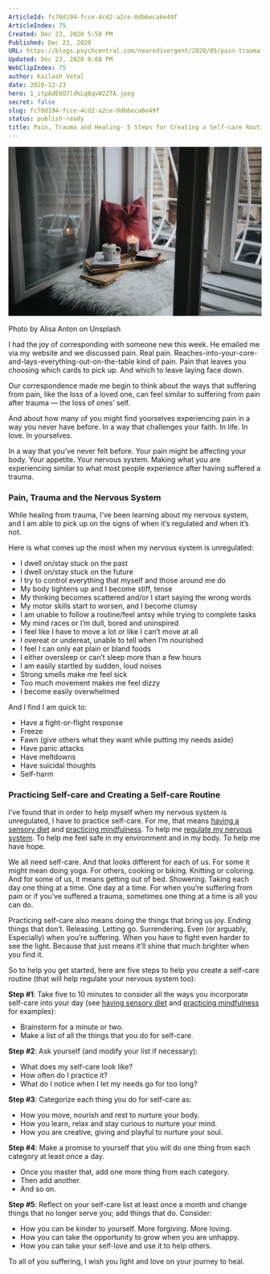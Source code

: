 ```yaml
---
ArticleId: fc70d194-fcce-4cd2-a2ce-0db6eca6e49f
ArticleIndex: 75
Created: Dec 23, 2020 5:58 PM
Published: Dec 23, 2020
URL: https://blogs.psychcentral.com/neurodivergent/2020/05/pain-trauma-and-healing-5-steps-for-creating-a-self-care-routine-to-regulate-your-nervous-system/
Updated: Dec 23, 2020 8:08 PM
WebClipIndex: 75
author: Kailash Vetal
date: 2020-12-23
hero: 1_itpAdE6O7ldkLqBqvW2ZTA.jpeg
secret: false
slug: fc70d194-fcce-4cd2-a2ce-0db6eca6e49f
status: publish-ready
title: Pain, Trauma and Healing- 5 Steps for Creating a Self-care Routine to Regulate Your Nervous System
---
```

![75%2043ba8af0de5743e2b3da583b9ce79dbc/self-care-2_Photo-by-Alisa-Anton-on-Unsplash-2048x1365.jpg](75%2043ba8af0de5743e2b3da583b9ce79dbc/self-care-2_Photo-by-Alisa-Anton-on-Unsplash-2048x1365.jpg)

Photo by Alisa Anton on Unsplash

I had the joy of corresponding with someone new this week. He emailed me via my website and we discussed pain. Real pain. Reaches-into-your-core-and-lays-everything-out-on-the-table kind of pain. Pain that leaves you choosing which cards to pick up. And which to leave laying face down.

Our correspondence made me begin to think about the ways that suffering from pain, like the loss of a loved one, can feel similar to suffering from pain after trauma — the loss of ones’ self.

And about how many of you might find yourselves experiencing pain in a way you never have before. In a way that challenges your faith. In life. In love. In yourselves.

In a way that you’ve never felt before. Your pain might be affecting your body. Your appetite. Your nervous system. Making what you are experiencing similar to what most people experience after having suffered a trauma.

### **Pain, Trauma and the Nervous System**

While healing from trauma, I’ve been learning about my nervous system, and I am able to pick up on the signs of when it’s regulated and when it’s not.

Here is what comes up the most when my nervous system is unregulated:

- I dwell on/stay stuck on the past
- I dwell on/stay stuck on the future
- I try to control everything that myself and those around me do
- My body tightens up and I become stiff, tense
- My thinking becomes scattered and/or I start saying the wrong words
- My motor skills start to worsen, and I become clumsy
- I am unable to follow a routine/feel antsy while trying to complete tasks
- My mind races or I’m dull, bored and uninspired
- I feel like I have to move a lot or like I can’t move at all
- I overeat or undereat, unable to tell when I’m nourished
- I feel I can only eat plain or bland foods
- I either oversleep or can’t sleep more than a few hours
- I am easily startled by sudden, loud noises
- Strong smells make me feel sick
- Too much movement makes me feel dizzy
- I become easily overwhelmed

And I find I am quick to:

- Have a fight-or-flight response
- Freeze
- Fawn (give others what they want while putting my needs aside)
- Have panic attacks
- Have meltdowns
- Have suicidal thoughts
- Self-harm

### **Practicing Self-care and Creating a Self-care Routine**

I’ve found that in order to help myself when my nervous system is unregulated, I have to practice self-care. For me, that means [having a sensory diet](https://blogs.psychcentral.com/neurodivergent/2018/11/how-having-a-sensory-diet-helps-sensory-processing/) and [practicing mindfulness](https://www.jennagracewrite.com/creating-mindfulness). To help me [regulate my nervous system](https://blogs.psychcentral.com/neurodivergent/2019/05/neurodiversity-and-fight-or-flight-response-how-occupational-therapy-saved-my-life-by-teaching-me-to-regulate-my-nervous-system-and-the-16-things-ive-learned/). To help me feel safe in my environment and in my body. To help me have hope.

We all need self-care. And that looks different for each of us. For some it might mean doing yoga. For others, cooking or biking. Knitting or coloring. And for some of us, it means getting out of bed. Showering. Taking each day one thing at a time. One day at a time. For when you’re suffering from pain or if you’ve suffered a trauma, sometimes one thing at a time is all you can do.

Practicing self-care also means doing the things that bring us joy. Ending things that don’t. Releasing. Letting go. Surrendering. Even (or arguably, Especially) when you’re suffering. When you have to fight even harder to see the light. Because that just means it’ll shine that much brighter when you find it.

So to help you get started, here are five steps to help you create a self-care routine (that will help regulate your nervous system too):

**Step #1**: Take five to 10 minutes to consider all the ways you incorporate self-care into your day (see [having sensory diet](https://blogs.psychcentral.com/neurodivergent/2018/11/how-having-a-sensory-diet-helps-sensory-processing/) and [practicing mindfulness](https://www.jennagracewrite.com/creating-mindfulness) for examples):

- Brainstorm for a minute or two.
- Make a list of all the things that you do for self-care.

**Step #2**: Ask yourself (and modify your list if necessary):

- What does my self-care look like?
- How often do I practice it?
- What do I notice when I let my needs go for too long?

**Step #3**: Categorize each thing you do for self-care as:

- How you move, nourish and rest to nurture your body.
- How you learn, relax and stay curious to nurture your mind.
- How you are creative, giving and playful to nurture your soul.

**Step #4**: Make a promise to yourself that you will do one thing from each category at least once a day.

- Once you master that, add one more thing from each category.
- Then add another.
- And so on.

**Step #5**: Reflect on your self-care list at least once a month and change things that no longer serve you; add things that do. Consider:

- How you can be kinder to yourself. More forgiving. More loving.
- How you can take the opportunity to grow when you are unhappy.
- How you can take your self-love and use it to help others.

To all of you suffering, I wish you light and love on your journey to heal.

